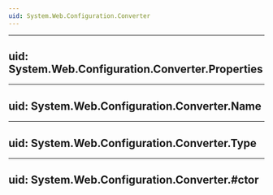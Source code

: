 ```yaml
---
uid: System.Web.Configuration.Converter
---
```


---
uid: System.Web.Configuration.Converter.Properties
---

---
uid: System.Web.Configuration.Converter.Name
---

---
uid: System.Web.Configuration.Converter.Type
---

---
uid: System.Web.Configuration.Converter.#ctor
---
